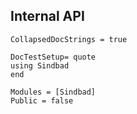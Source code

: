 ## Internal API
```@meta
CollapsedDocStrings = true

DocTestSetup= quote
using Sindbad
end
```

```@autodocs
Modules = [Sindbad]
Public = false
```
